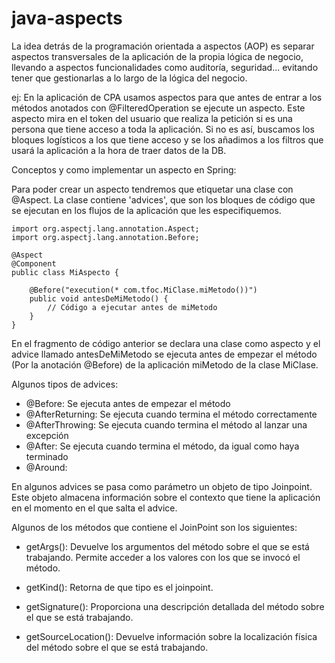 # java-aspects

La idea detrás de la programación orientada a aspectos (AOP) es separar aspectos transversales de la aplicación de la propia lógica de negocio, llevando a aspectos funcionalidades como auditoría, seguridad... evitando tener que gestionarlas a lo largo de la lógica del negocio.

ej: En la aplicación de CPA usamos aspectos para que antes de entrar a los métodos anotados con @FilteredOperation se ejecute un aspecto.
Este aspecto mira en el token del usuario que realiza la petición si es una persona que tiene acceso a toda la aplicación. Si no es así, buscamos los bloques logísticos a los que tiene acceso y se los añadimos a los filtros que usará la aplicación a la hora de traer datos de la DB.

Conceptos y como implementar un aspecto en Spring:

Para poder crear un aspecto tendremos que etiquetar una clase con @Aspect.
La clase contiene 'advices', que son los bloques de código que se ejecutan en los flujos de la aplicación que les especifiquemos.

```
import org.aspectj.lang.annotation.Aspect;
import org.aspectj.lang.annotation.Before;

@Aspect
@Component
public class MiAspecto {

    @Before("execution(* com.tfoc.MiClase.miMetodo())")
    public void antesDeMiMetodo() {
        // Código a ejecutar antes de miMetodo
    }
}
```
En el fragmento de código anterior se declara una clase como aspecto y el advice llamado antesDeMiMetodo se ejecuta antes de empezar el método (Por la anotación @Before) de la aplicación miMetodo de la clase MiClase.

Algunos tipos de advices:

* @Before: Se ejecuta antes de empezar el método
* @AfterReturning: Se ejecuta cuando termina el método correctamente
* @AfterThrowing: Se ejecuta cuando termina el método al lanzar una excepción
* @After: Se ejecuta cuando termina el método, da igual como haya terminado
* @Around:

En algunos advices se pasa como parámetro un objeto de tipo Joinpoint. Este objeto almacena información sobre el contexto que tiene la aplicación en el momento en el que salta el advice.

Algunos de los métodos que contiene el JoinPoint son los siguientes:

* getArgs(): Devuelve los argumentos del método sobre el que se está trabajando. Permite acceder a los valores con los que se invocó el método.

* getKind(): Retorna de que tipo es el joinpoint.

* getSignature(): Proporciona una descripción detallada del método sobre el que se está trabajando.

* getSourceLocation(): Devuelve información sobre la localización física del método sobre el que se está trabajando.